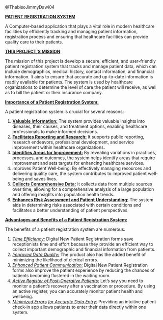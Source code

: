 @ThabisoJimmyDawi04

<INS>**PATIENT REGISTRATION SYSTEM**</INS> 

A Computer-based application that plays a vital role in modern healthcare facilities by efficiently tracking and managing patient information, registration process and ensuring that healthcare facilities can provide quality care to their patients.

<ins>**THIS PROJECT'S MISSION**</ins>

The mission of this project is develop a secure, efficient, and user-friendly patient registration system that tracks and manage patient data, which can include demographics, medical history, contact information, and financial information. It aims to ensure that accurate and up-to-date information is readily available for patients. The system is used by healthcare organizations to determine the level of care the patient will receive, as well as to bill the patient or their insurance company.

<ins>**Importance of a Patient Registration System:**</ins>

A patient registration system is crucial for several reasons:
1. <ins>**Valuable Information:**</ins> The system provides valuable insights into diseases, their causes, and treatment options, enabling healthcare professionals to make informed decisions.
2. <ins>**Facilitates Reporting and Research:**</ins> It supports public reporting, research endeavors, professional development, and service improvement within healthcare organizations.
3. <ins>**Identifies Areas for Improvement:**</ins> By revealing variations in practices, processes, and outcomes, the system helps identify areas that require improvement and sets targets for enhancing healthcare services.
4. Improves Patient Well-being: By effectively managing resources and delivering quality care, the system contributes to improved patient well-being and saves lives.
5. <ins>**Collects Comprehensive Data:**</ins> It collects data from multiple sources over time, allowing for a comprehensive analysis of a large population and offering insights into population health trends.
6. <ins>**Enhances Risk Assessment and Patient Understanding:**</ins> The system aids in determining risks associated with certain conditions and facilitates a better understanding of patient perspectives.

<ins>**Advantages and Benefits of a Patient Registration System:**</ins>

The benefits of a patient registration system are numerous:
1. <ins>*Time Efficiency:*</ins> Digital New Patient Registration forms save receptionists time and effort because they provide an efficient way to collect important demographic and financial information from patients.
2. <ins>*Improved Data Quality:*</ins> The product also has the added benefit of minimizing the likelihood of clerical errors.
3. <ins>*Enhanced Patient Communication:*</ins> Digital New Patient Registration forms also improve the patient experience by reducing the chances of patients becoming flustered in the waiting room.
4. <ins>*Active Register of Post-Operative Patients:*</ins> Let’s say you need to monitor a patient’s recovery after a vaccination or procedure. By using an active register, you can accurately monitor patient health and wellbeing.
5. <ins>*Minimized Errors for Accurate Data Entry:*</ins> Providing an intuitive patient check-in app allows patients to enter their data directly within one system.
